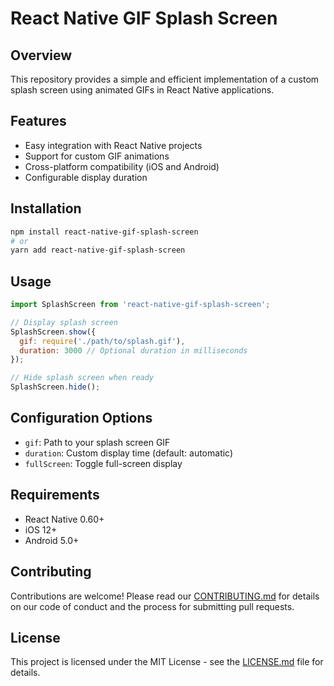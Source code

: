 # React Native GIF Splash Screen

## Overview
This repository provides a simple and efficient implementation of a custom splash screen using animated GIFs in React Native applications.

## Features
- Easy integration with React Native projects
- Support for custom GIF animations
- Cross-platform compatibility (iOS and Android)
- Configurable display duration

## Installation
```bash
npm install react-native-gif-splash-screen
# or
yarn add react-native-gif-splash-screen
```

## Usage
```javascript
import SplashScreen from 'react-native-gif-splash-screen';

// Display splash screen
SplashScreen.show({
  gif: require('./path/to/splash.gif'),
  duration: 3000 // Optional duration in milliseconds
});

// Hide splash screen when ready
SplashScreen.hide();
```

## Configuration Options
- `gif`: Path to your splash screen GIF
- `duration`: Custom display time (default: automatic)
- `fullScreen`: Toggle full-screen display

## Requirements
- React Native 0.60+
- iOS 12+
- Android 5.0+

## Contributing
Contributions are welcome! Please read our [CONTRIBUTING.md](CONTRIBUTING.md) for details on our code of conduct and the process for submitting pull requests.

## License
This project is licensed under the MIT License - see the [LICENSE.md](LICENSE.md) file for details.
